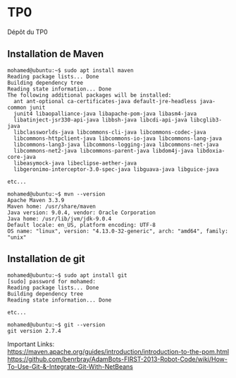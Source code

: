 # TP0
Dépôt du TP0

## Installation de Maven

```
mohamed@ubuntu:~$ sudo apt install maven
Reading package lists... Done
Building dependency tree       
Reading state information... Done
The following additional packages will be installed:
  ant ant-optional ca-certificates-java default-jre-headless java-common junit
  junit4 libaopalliance-java libapache-pom-java libasm4-java
  libatinject-jsr330-api-java libbsh-java libcdi-api-java libcglib3-java
  libclassworlds-java libcommons-cli-java libcommons-codec-java
  libcommons-httpclient-java libcommons-io-java libcommons-lang-java
  libcommons-lang3-java libcommons-logging-java libcommons-net-java
  libcommons-net2-java libcommons-parent-java libdom4j-java libdoxia-core-java
  libeasymock-java libeclipse-aether-java
  libgeronimo-interceptor-3.0-spec-java libguava-java libguice-java
  
etc...

mohamed@ubuntu:~$ mvn --version
Apache Maven 3.3.9
Maven home: /usr/share/maven
Java version: 9.0.4, vendor: Oracle Corporation
Java home: /usr/lib/jvm/jdk-9.0.4
Default locale: en_US, platform encoding: UTF-8
OS name: "linux", version: "4.13.0-32-generic", arch: "amd64", family: "unix"
```
## Installation de git

```
mohamed@ubuntu:~$ sudo apt install git
[sudo] password for mohamed: 
Reading package lists... Done
Building dependency tree       
Reading state information... Done

etc...

mohamed@ubuntu:~$ git --version
git version 2.7.4

```

Important Links:
https://maven.apache.org/guides/introduction/introduction-to-the-pom.html
https://github.com/benrbray/AdamBots-FIRST-2013-Robot-Code/wiki/How-To-Use-Git-&-Integrate-Git-With-NetBeans

